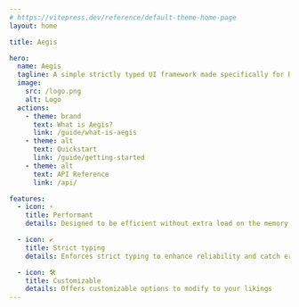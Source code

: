 ```yaml
---
# https://vitepress.dev/reference/default-theme-home-page
layout: home

title: Aegis

hero:
  name: Aegis
  tagline: A simple strictly typed UI framework made specifically for Roblox.
  image:
    src: /logo.png
    alt: Logo
  actions:
    - theme: brand
      text: What is Aegis?
      link: /guide/what-is-aegis
    - theme: alt
      text: Quickstart
      link: /guide/getting-started
    - theme: alt
      text: API Reference
      link: /api/

features:
  - icon: ⚡
    title: Performant
    details: Designed to be efficient without extra load on the memory

  - icon: ✔
    title: Strict typing
    details: Enforces strict typing to enhance reliability and catch errors easily

  - icon: 🛠
    title: Customizable
    details: Offers customizable options to modify to your likings
---
```


